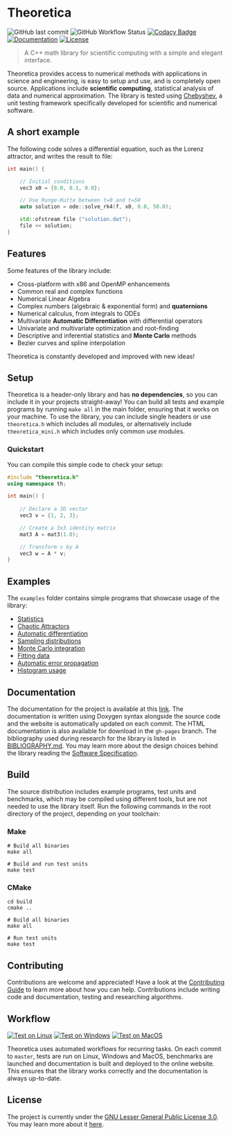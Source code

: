 # Theoretica
<!-- Home -->
<!-- ======== -->

![GitHub last commit](https://img.shields.io/github/last-commit/chaotic-society/theoretica) ![GitHub Workflow Status](https://img.shields.io/github/actions/workflow/status/chaotic-society/theoretica/test-windows.yml) [![Codacy Badge](https://app.codacy.com/project/badge/Grade/0f4ae5dc6e1140ad855a3d6325d44b35)](https://app.codacy.com/gh/chaotic-society/theoretica/dashboard?utm_source=github.com&amp;utm_medium=referral&amp;utm_content=chaotic-society/theoretica&amp;utm_campaign=Badge_Grade)  [![Documentation](https://img.shields.io/badge/Doxygen-docs-blue?style=flat&cacheSeconds=https%3A%2F%2Fchaotic-society.github.io%2Ftheoretica%2F&link=https%3A%2F%2Fchaotic-society.github.io%2Ftheoretica%2F)](https://chaotic-society.github.io/theoretica)  [![License](https://img.shields.io/github/license/chaotic-society/theoretica)](https://choosealicense.com/licenses/lgpl-3.0/)

> A C++ math library for scientific computing with a simple and elegant interface.

Theoretica provides access to numerical methods with applications in science and engineering, is easy to setup and use, and is completely open source.  Applications include **scientific computing**, statistical analysis of data and numerical approximation. The library is tested using [Chebyshev](https://github.com/chaotic-society/chebyshev), a unit testing framework specifically developed for scientific and numerical software.

## A short example

The following code solves a differential equation, such as the Lorenz attractor, and writes the result to file:

```cpp
int main() {

    // Initial conditions
    vec3 x0 = {0.0, 0.1, 0.0};

    // Use Runge-Kutta between t=0 and t=50
    auto solution = ode::solve_rk4(f, x0, 0.0, 50.0);

    std::ofstream file ("solution.dat");
    file << solution;
}

```

## Features

Some features of the library include:

- Cross-platform with x86 and OpenMP enhancements
- Common real and complex functions
- Numerical Linear Algebra
- Complex numbers (algebraic & exponential form) and **quaternions**
- Numerical calculus, from integrals to ODEs
- Multivariate **Automatic Differentiation** with differential operators
- Univariate and multivariate optimization and root-finding
- Descriptive and inferential statistics and **Monte Carlo** methods
- Bezier curves and spline interpolation

Theoretica is constantly developed and improved with new ideas!

## Setup

Theoretica is a header-only library and has **no dependencies**, so you can include it in your projects straight-away! You can build all tests and example programs by running `make all` in the main folder, ensuring that it works on your machine. To use the library, you can include single headers or use `theoretica.h` which includes all modules, or alternatively include `theoretica_mini.h` which includes only common use modules.

### Quickstart

You can compile this simple code to check your setup:

```cpp
#include "theoretica.h"
using namespace th;

int main() {
    
    // Declare a 3D vector
    vec3 v = {1, 2, 3};

    // Create a 3x3 identity matrix
    mat3 A = mat3(1.0);

    // Transform v by A
    vec3 w = A * v;
}
```

## Examples

The `examples` folder contains simple programs that showcase usage of the library:

- [Statistics](https://github.com/chaotic-society/theoretica/blob/master/examples/statistics.cpp)
- [Chaotic Attractors](https://github.com/chaotic-society/theoretica/blob/master/examples/attractor.cpp)
- [Automatic differentiation](https://github.com/chaotic-society/theoretica/blob/master/examples/autodiff.cpp)
- [Sampling distributions](https://github.com/chaotic-society/theoretica/blob/master/examples/sampling.cpp)
- [Monte Carlo integration](https://github.com/chaotic-society/theoretica/blob/master/examples/montecarlo_integral.cpp)
- [Fitting data](https://github.com/chaotic-society/theoretica/blob/master/examples/logfit.cpp)
- [Automatic error propagation](https://github.com/chaotic-society/theoretica/blob/master/examples/error_propagation.cpp)
- [Histogram usage](https://github.com/chaotic-society/theoretica/blob/master/examples/histogram.cpp)


## Documentation

The documentation for the project is available at this [link](https://chaotic-society.github.io/theoretica). The documentation is written using Doxygen syntax alongside the source code and the website is automatically updated on each commit. The HTML documentation is also available for download in the `gh-pages` branch. The bibliography used during research for the library is listed in [BIBLIOGRAPHY.md](https://github.com/chaotic-society/theoretica/blob/master/txt/BIBLIOGRAPHY.md). You may learn more about the design choices behind the library reading the [Software Specification](https://github.com/chaotic-society/Theoretica-Lab/blob/main/specification/Theoretica_Software_Structure_Specification.pdf).

## Build

The source distribution includes example programs, test units and benchmarks, which may be
compiled using different tools, but are not needed to use the library itself.
Run the following commands in the root directory of the project, depending on your toolchain:

### Make

```
# Build all binaries
make all

# Build and run test units
make test
```

### CMake

```
cd build
cmake ..

# Build all binaries
make all

# Run test units
make test
```

## Contributing

Contributions are welcome and appreciated! Have a look at the [Contributing Guide](https://github.com/chaotic-society/theoretica/blob/master/txt/CONTRIBUTING.md) to learn more about how you can help. Contributions include writing code and documentation, testing and researching algorithms.

## Workflow

[![Test on Linux](https://github.com/chaotic-society/theoretica/actions/workflows/test-linux.yml/badge.svg)](https://github.com/chaotic-society/theoretica/actions/workflows/test-linux.yml) [![Test on Windows](https://github.com/chaotic-society/theoretica/actions/workflows/test-windows.yml/badge.svg)](https://github.com/chaotic-society/theoretica/actions/workflows/test-windows.yml) [![Test on MacOS](https://github.com/chaotic-society/theoretica/actions/workflows/test-macos.yml/badge.svg)](https://github.com/chaotic-society/theoretica/actions/workflows/test-macos.yml)

Theoretica uses automated workflows for recurring tasks. On each commit to `master`, tests are run on Linux, Windows and MacOS, benchmarks are launched and documentation is built and deployed to the online website. This ensures that the library works correctly and the documentation is always up-to-date.

## License

The project is currently under the [GNU Lesser General Public License 3.0](https://github.com/chaotic-society/theoretica/blob/master/LICENSE). You may learn more about it [here](https://choosealicense.com/licenses/lgpl-3.0/).
